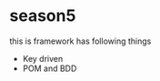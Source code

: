 # season5
this is framework has following things
<ul>
<li>Key driven</li>
<li>POM and BDD </li>
</ul>

